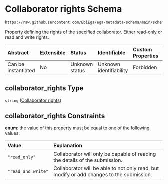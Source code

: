 # Collaborator rights Schema

```txt
https://raw.githubusercontent.com/EbiEga/ega-metadata-schema/main/schemas/EGA.submission.json#/properties/additional_collaborators/items/properties/collaborator_rights
```

Property defining the rights of the specified collaborator. Either read-only or read and write rights.

| Abstract            | Extensible | Status         | Identifiable            | Custom Properties | Additional Properties | Access Restrictions | Defined In                                                                           |
| :------------------ | :--------- | :------------- | :---------------------- | :---------------- | :-------------------- | :------------------ | :----------------------------------------------------------------------------------- |
| Can be instantiated | No         | Unknown status | Unknown identifiability | Forbidden         | Allowed               | none                | [EGA.submission.json\*](../../../schemas/EGA.submission.json "open original schema") |

## collaborator\_rights Type

`string` ([Collaborator rights](ega-19-properties-submission-collaborator-details-collaborator-properties-collaborator-rights.md))

## collaborator\_rights Constraints

**enum**: the value of this property must be equal to one of the following values:

| Value              | Explanation                                                                              |
| :----------------- | :--------------------------------------------------------------------------------------- |
| `"read_only"`      | Collaborator will only be capable of reading the details of the submission.              |
| `"read_and_write"` | Collaborator will be able to not only read, but modify or add changes to the submission. |
